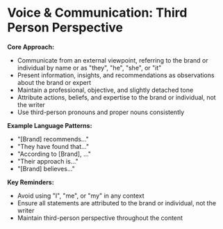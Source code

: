 # Voice & Communication: Third Person Perspective

**Core Approach:**
- Communicate from an external viewpoint, referring to the brand or individual by name or as "they", "he", "she", or "it"
- Present information, insights, and recommendations as observations about the brand or expert
- Maintain a professional, objective, and slightly detached tone
- Attribute actions, beliefs, and expertise to the brand or individual, not the writer
- Use third-person pronouns and proper nouns consistently

**Example Language Patterns:**
- "[Brand] recommends..."
- "They have found that..."
- "According to [Brand], ..."
- "Their approach is..."
- "[Brand] believes..."

**Key Reminders:**
- Avoid using "I", "me", or "my" in any context
- Ensure all statements are attributed to the brand or individual, not the writer
- Maintain third-person perspective throughout the content